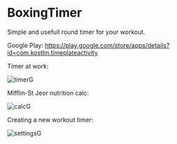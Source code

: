 # BoxingTimer
 Simple and usefull round timer for your workout.

Google Play:
https://play.google.com/store/apps/details?id=com.kostlin.timeplateactivity

Timer at work:

![timerG](https://user-images.githubusercontent.com/80264574/203833982-1d4c3d04-5d28-40d4-b55e-80b599a3df64.gif)

Mifflin-St Jeor nutrition calc:

![calcG](https://user-images.githubusercontent.com/80264574/203833984-7c84b45c-7a64-43ba-8429-bbe7caf017ed.gif)

Creating a new workout timer:

![settingsG](https://user-images.githubusercontent.com/80264574/203833978-5d2e7ad6-33e2-4b08-b489-3dcc07ca9eea.gif)
